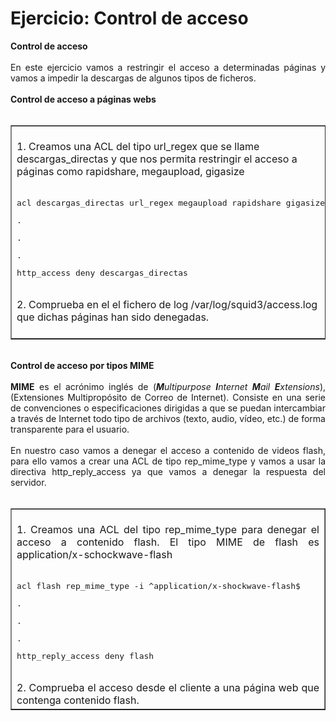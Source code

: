 # Ejercicio: Control de acceso
<div style="text-align: justify;"><span style="font-weight: bold;">Control de acceso</span><br /><span style="font-weight: bold;"></span></div><span style="font-weight: bold;"><br /></span>
<div style="text-align: justify;"><span style="font-weight: bold;"><span style="font-weight: bold;"></span></span>En este ejercicio vamos a restringir el acceso a determinadas páginas y vamos a impedir la descargas de algunos tipos de ficheros.<br /><br /><span style="font-weight: bold;">Control de acceso a páginas webs</span><br /><br />
  <table border="1" width="100%"><tbody>
    <tr>
      <td width="100%" valign="top"><br />1. Creamos una ACL del tipo url_regex que se llame descargas_directas y que nos permita restringir el acceso a páginas como rapidshare, megaupload, gigasize<br /><br /><pre>acl descargas_directas url_regex megaupload rapidshare gigasize</pre><pre>. </pre><pre>.</pre><pre>.</pre><pre>http_access deny descargas_directas</pre><br />2. Comprueba en el el fichero de log /var/log/squid3/access.log que dichas páginas han sido denegadas.<br /><br />
      </td>
    </tr></tbody>
  </table><br /><span style="font-weight: bold;">Control de acceso por tipos MIME</span><br /><br /><b>MIME</b> es el acrónimo inglés de (<i><b>M</b>ultipurpose <b>I</b>nternet <b>M</b>ail <b>E</b>xtensions</i>), (Extensiones Multipropósito de Correo de Internet). Consiste en una serie de convenciones o especificaciones dirigidas a que se puedan intercambiar a través de Internet todo tipo de archivos (texto, audio, vídeo, etc.) de forma transparente para el usuario. <br /><br />En nuestro caso vamos a denegar el acceso a contenido de videos flash, para ello vamos a crear una ACL de tipo rep_mime_type y vamos a usar la directiva http_reply_access ya que vamos a denegar la respuesta del servidor.<br /><br />
  <table border="1" width="100%"><tbody>
    <tr>
      <td width="100%" valign="top"><br />
        <div style="text-align: justify;">1. Creamos una ACL del tipo rep_mime_type para denegar el acceso a contenido flash. El tipo MIME de flash es application/x-schockwave-flash<br /></div><br /><pre>acl flash rep_mime_type -i ^application/x-shockwave-flash$</pre><pre>. </pre><pre>.</pre><pre>.</pre><pre>http_reply_access deny flash</pre><br />
        <div style="text-align: justify;">2. Comprueba el acceso desde el cliente a una página web que contenga contenido flash. </div>
      </td>
    </tr></tbody>
  </table><br /></div>
